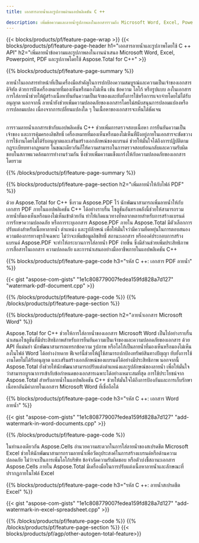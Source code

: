 ```yaml
---
title: เอกสารลายน้ำและรูปภาพผ่านแอปพลิเคชัน C ++

description: เพิ่มข้อความและลายน้ำรูปภาพลงในเอกสารรวมถึง Microsoft Word, Excel, PowerPoint, PDF และรูปภาพผ่านแอปพลิเคชัน C ++ ของคุณ เพิ่มลายน้ำข้อความหรือรูปภาพฟรีออนไลน์ผ่านแอพ
---
```


{{< blocks/products/pf/feature-page-wrap >}}
{{< blocks/products/pf/feature-page-header h1="เอกสารลายน้ำและรูปภาพโดยใช้ C ++ API" h2="เพิ่มลายน้ำข้อความและรูปภาพลงในงานนำเสนอ Microsoft Word, Excel, Powerpoint, PDF และรูปภาพโดยใช้ Aspose.Total for C++" >}}

{{% blocks/products/pf/feature-page-summary %}}

ลายน้ำในเอกสารทำหน้าที่เป็นเครื่องมือสำคัญในการปกป้องความสมบูรณ์และความเป็นเจ้าของเอกสารดิจิทัล ด้วยการฝังเครื่องหมายที่มองเห็นหรือมองไม่เห็น เช่น ข้อความ โลโก้ หรือรูปแบบ ลงในเอกสาร การใส่ลายน้ำช่วยให้ผู้สร้างเนื้อหายืนยันความเป็นเจ้าของและยับยั้งการใช้หรือการแจกจ่ายโดยไม่ได้รับอนุญาต นอกจากนี้ ลายน้ำยังช่วยเพิ่มความปลอดภัยของเอกสารโดยไม่สนับสนุนการปลอมแปลงหรือการปลอมแปลง เนื่องจากการเปลี่ยนแปลงใด ๆ ในเนื้อหาของเอกสารจะเห็นได้ชัดเจน <br /><br />

การรวมลายน้ำเอกสารเข้ากับแอปพลิเคชัน C++ ช่วยเพิ่มการตรวจสอบเนื้อหา การยืนยันความเป็นเจ้าของ และการคุ้มครองลิขสิทธิ์ เครื่องหมายที่มองเห็นหรือมองไม่เห็นที่ฝังอยู่ภายในเอกสารจะขัดขวางการใช้งานโดยไม่ได้รับอนุญาตและเสริมสร้างเอกลักษณ์ของแบรนด์ ช่วยให้มั่นใจได้ถึงการปฏิบัติตามกฎระเบียบทางกฎหมาย ในขณะเดียวกันก็ให้ความสามารถในการตรวจสอบย้อนกลับและความรับผิดชอบในสภาพแวดล้อมการทำงานร่วมกัน ซึ่งช่วยเพิ่มความแข็งแกร่งให้กับความปลอดภัยของเอกสารโดยรวม

{{% /blocks/products/pf/feature-page-summary  %}}


{{% blocks/products/pf/feature-page-section  h2="เพิ่มลายน้ำให้กับไฟล์ PDF" %}}

ด้วย Aspose.Total for C++ ซึ่งรวม Aspose.PDF ไว้ นักพัฒนาสามารถเพิ่มลายน้ำให้กับเอกสาร PDF ภายในแอปพลิเคชัน C++ ได้อย่างราบรื่น โซลูชันอันทรงพลังนี้ช่วยให้สามารถรวมลายน้ำที่มองเห็นหรือมองไม่เห็นเข้าด้วยกัน ทำให้เกิดแนวทางที่หลากหลายสำหรับการสร้างแบรนด์ การรักษาความปลอดภัย หรือการระบุเอกสาร Aspose.PDF ภายใน Aspose.Total มีตัวเลือกการปรับแต่งสำหรับเนื้อหาลายน้ำ ตำแหน่ง และรูปลักษณ์ เพื่อให้มั่นใจว่ามีความยืดหยุ่นในการตอบสนองความต้องการทางธุรกิจเฉพาะ ไม่ว่าจะเพิ่มข้อมูลลิขสิทธิ์ สถานะเอกสาร หรือองค์ประกอบการสร้างแบรนด์ Aspose.PDF จะทำให้กระบวนการใส่ลายน้ำ PDF ง่ายขึ้น ซึ่งมีส่วนช่วยเพิ่มประสิทธิภาพการสื่อสารในเอกสาร ความปลอดภัย และการนำเสนออย่างมืออาชีพภายในแอปพลิเคชัน C++

{{% blocks/products/pf/feature-page-code h3="รหัส C ++: เอกสาร PDF ลายน้ำ" %}}

{{< gist "aspose-com-gists" "1e1c808779007fedea159fd828a7d127" "watermark-pdf-document.cpp" >}}

{{% /blocks/products/pf/feature-page-code  %}}
{{% /blocks/products/pf/feature-page-section %}}

{{% blocks/products/pf/feature-page-section  h2="ลายน้ำเอกสาร Microsoft Word" %}}

Aspose.Total for C++ ช่วยให้การใส่ลายน้ำของเอกสาร Microsoft Word เป็นไปอย่างราบรื่น นำเสนอโซลูชันที่มีประสิทธิภาพสำหรับการยืนยันความเป็นเจ้าของและความปลอดภัยของเอกสาร ด้วย API ที่แม่นยำ นักพัฒนาสามารถแทรกข้อความ รูปภาพ หรือโลโก้เป็นลายน้ำที่มองเห็นหรือมองไม่เห็นลงในไฟล์ Word ได้อย่างง่ายดาย ฟีเจอร์นี้ช่วยให้ผู้ใช้สามารถปกป้องทรัพย์สินทางปัญญา ยับยั้งการใช้งานโดยไม่ได้รับอนุญาต และเสริมสร้างเอกลักษณ์ของแบรนด์ได้อย่างมีประสิทธิภาพ นอกจากนี้ Aspose.Total ยังช่วยให้นักพัฒนาสามารถปรับแต่งตำแหน่งและรูปลักษณ์ของลายน้ำ เพื่อให้มั่นใจว่าสามารถบูรณาการเข้ากับข้อกำหนดของเอกสารเฉพาะได้อย่างเหมาะสมที่สุด การใช้ประโยชน์จาก Aspose.Total สำหรับลายน้ำในแอปพลิเคชัน C++ ช่วยให้มั่นใจได้ถึงการป้องกันและการเก็บรักษาเนื้อหาอันมีค่าภายในเอกสาร Microsoft Word ที่เชื่อถือได้

{{% blocks/products/pf/feature-page-code h3="รหัส C ++: เอกสาร Word ลายน้ำ" %}}

{{< gist "aspose-com-gists" "1e1c808779007fedea159fd828a7d127" "add-watermark-in-word-documents.cpp" >}}

{{% /blocks/products/pf/feature-page-code  %}}

ในทำนองเดียวกัน Aspose.Cells อำนวยความสะดวกในการใส่ลายน้ำของสเปรดชีต Microsoft Excel ช่วยให้นักพัฒนาสามารถรวมลายน้ำเพื่อวัตถุประสงค์ในการสร้างแบรนด์หรือด้านความปลอดภัย ไม่ว่าจะเป็นการเพิ่มโลโก้บริษัท ข้อจำกัดความรับผิดชอบ หรือตัวบ่งชี้สถานะเอกสาร Aspose.Cells ภายใน Aspose.Total มีเครื่องมือในการปรับแต่งเนื้อหาลายน้ำและลักษณะที่ปรากฏภายในไฟล์ Excel

{{% blocks/products/pf/feature-page-code h3="รหัส C ++: ลายน้ำสเปรดชีต Excel" %}}

{{< gist "aspose-com-gists" "1e1c808779007fedea159fd828a7d127" "add-watermark-in-excel-spreadsheet.cpp" >}}

{{% /blocks/products/pf/feature-page-code  %}}
{{% /blocks/products/pf/feature-page-section %}}
{{< blocks/products/pf/agp/other-autogen-total-feature>}}